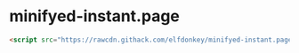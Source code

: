 # minifyed-instant.page
```html
<script src="https://rawcdn.githack.com/elfdonkey/minifyed-instant.page/0c5ac3bdbe0798db6ffafbb6588192f6031b88b6/instantpage.js"></script>
```
